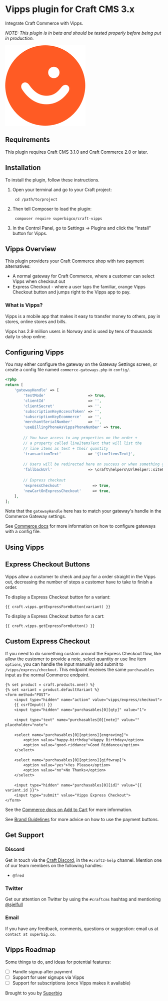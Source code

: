 # Vipps plugin for Craft CMS 3.x

Integrate Craft Commerce with Vipps.

_NOTE: This plugin is in beta and should be tested properly before being put in production._

![Screenshot](resources/img/icon.png)

## Requirements

This plugin requires Craft CMS 3.1.0 and Craft Commerce 2.0 or later.

## Installation

To install the plugin, follow these instructions.

1. Open your terminal and go to your Craft project:

        cd /path/to/project

2. Then tell Composer to load the plugin:

        composer require superbigco/craft-vipps

3. In the Control Panel, go to Settings → Plugins and click the “Install” button for Vipps.

## Vipps Overview

This plugin providers your Craft Commerce shop with two payment alternatives:

- A normal gateway for Craft Commerce, where a customer can select Vipps when checkout out
- Express Checkout - where a user taps the familiar, orange Vipps Checkout button and jumps right to the Vipps app to pay.

### What is Vipps?

Vipps is a mobile app that makes it easy to transfer money to others, pay in stores, online stores and bills.

Vipps has 2.9 million users in Norway and is used by tens of thousands daily to shop online.


## Configuring Vipps

You may either configure the gateway on the Gateway Settings screen, or create a config file named `commerce-gateways.php` in `config/`.

```php
<?php
return [
    'gatewayHandle' => [
        'testMode'                   => true,
        'clientId'                   => '',
        'clientSecret'               => '',
        'subscriptionKeyAccessToken' => '',
        'subscriptionKeyEcommerce'   => '',
        'merchantSerialNumber'       => '',
        'useBillingPhoneAsVippsPhoneNumber' => true,
        
        // You have access to any properties on the order +
        // a property called lineItemsText that will list the 
        // line items as text + their quantity
        'transactionText'            => '{lineItemsText}',

        // Users will be redirected here on success or when something goes wrong
        'fallbackUrl'                => \craft\helpers\UrlHelper::siteUrl('/shop/confirmation?order={number}'),

        // Express checkout
        'expressCheckout'              => true,
        'newCartOnExpressCheckout'     => true,
    ],
];
```

Note that the `gatewayHandle` here has to match your gateway's handle in the Commerce Gateway settings.

See [Commerce docs](https://docs.craftcms.com/commerce/v2/gateway-config.html) for more information on how to configure gateways with a config file.

## Using Vipps

## Express Checkout Buttons

Vipps allow a customer to check and pay for a order straight in the Vipps out, decreasing the number of steps a customer have to take to finish a order.

To display a Express Checkout button for a variant:
```twig
{{ craft.vipps.getExpressFormButton(variant) }}
```

To display a Express Checkout button for a cart:
```twig
{{ craft.vipps.getExpressFormButton() }}
```

## Custom Express Checkout

If you need to do something custom around the Express Checkout flow, like allow the customer to provide a note, select quantity or use line item `options`, you can handle the input manually and submit to `/vipps/express/checkout`. This endpoint receives the same `purchasables` input as the normal Commerce endpoint.

```twig
{% set product = craft.products.one() %}
{% set variant = product.defaultVariant %}
<form method="POST">
    <input type="hidden" name="action" value="vipps/express/checkout">
    {{ csrfInput() }}
    <input type="hidden" name="purchasables[0][qty]" value="1">

    <input type="text" name="purchasables[0][note]" value="" placeholder="note">

    <select name="purchasables[0][options][engraving]">
        <option value="happy-birthday">Happy Birthday</option>
        <option value="good-riddance">Good Riddance</option>
    </select>

    <select name="purchasables[0][options][giftwrap]">
        <option value="yes">Yes Please</option>
        <option value="no">No Thanks</option>
    </select>

    <input type="hidden" name="purchasables[0][id]" value="{{ variant.id }}">
    <input type="submit" value="Vipps Express Checkout">
</form>
```

See the [Commerce docs on Add to Cart](https://docs.craftcms.com/commerce/v2/adding-to-and-updating-the-cart.html) for more information.

See [Brand Guidelines](https://paper.dropbox.com/doc/Vipps-Payment-guidelines--AYLr~Jd2mNsXGXJV1IGf7FBLAg-tBvSIbJpzDrqBziYeQMCH) for more advice on how to use the payment buttons.

## Get Support

### Discord

Get in touch via the [Craft Discord](https://craftcms.com/discord), in the `#craft3-help` channel. Mention one of our team members on the following handles:

- `@fred`

### Twitter

Get our attention on Twitter by using the `#craftcms` hashtag and mentioning [@sjelfull](https://twitter.com/sjelfull)

### Email

If you have any feedback, comments, questions or suggestion: email us at `contact at superbig.co`.

## Vipps Roadmap

Some things to do, and ideas for potential features:

- [ ] Handle signup after payment 
- [ ] Support for user signups via Vipps
- [ ] Support for subscriptions (once Vipps makes it available)

Brought to you by [Superbig](https://superbig.co)
